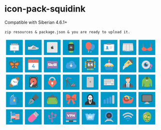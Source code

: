 # icon-pack-squidink

Compatible with Siberian 4.6.1+

`zip resources & package.json & you are ready to upload it.`

![icons](resources/docs/icons.png)